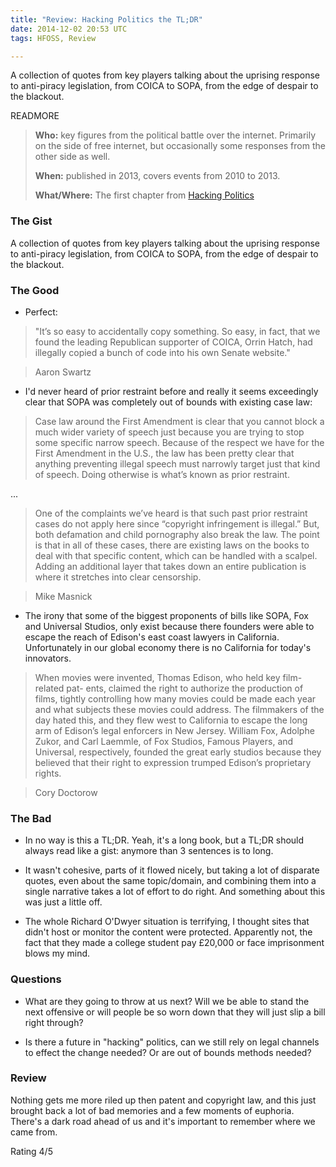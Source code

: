 ```yaml
---
title: "Review: Hacking Politics the TL;DR"
date: 2014-12-02 20:53 UTC
tags: HFOSS, Review

---
```


A collection of quotes from key players talking about the uprising response to anti-piracy legislation, from COICA to SOPA, from the edge of despair to the blackout.

READMORE

> **Who:** key figures from the political battle over the internet. Primarily on the side of free internet, but occasionally some responses from the other side as well.
>
> **When:** published in 2013, covers events from 2010 to 2013.
>
> **What/Where:** The first chapter from [Hacking Politics](http://hfoss-fossrit.rhcloud.com/static/books/hackingpolitics_txtwithcvfb.pdf)


### The Gist
A collection of quotes from key players talking about the uprising response to anti-piracy legislation, from COICA to SOPA, from the edge of despair to the blackout.

### The Good

* Perfect:

> "It’s so easy to accidentally copy something. So easy, in fact, that we found the leading Republican supporter of COICA, Orrin Hatch, had illegally copied a bunch of code into his own Senate website."

> Aaron Swartz

* I'd never heard of prior restraint before and really it seems exceedingly clear that SOPA was completely out of bounds with existing case law:

> Case law around the First Amendment is clear that you cannot block a much wider variety of speech just because you are trying to stop some specific narrow speech. Because of the respect we have for the First Amendment in the U.S., the law has been pretty clear that anything preventing illegal speech must narrowly target just that kind of speech. Doing otherwise is what’s known as prior restraint.

...

> One of the complaints we’ve heard is that such past prior restraint cases do not apply here since “copyright infringement is illegal.” But, both defamation and child pornography also break the law. The point is that in all of these cases, there are existing laws on the books to deal with that specific content, which can be handled with a scalpel. Adding an additional layer that takes down an entire publication is where it stretches into clear censorship.

> Mike Masnick

* The irony that some of the biggest proponents of bills like SOPA, Fox and Universal Studios, only exist because there founders were able to escape the reach of Edison's east coast lawyers in California. Unfortunately in our global economy there is no California for today's innovators.

> When movies were invented, Thomas Edison, who held key film-related pat- ents, claimed the right to authorize the production of films, tightly controlling how many movies could be made each year and what subjects these movies could address. The filmmakers of the day hated this, and they flew west to California to escape the long arm of Edison’s legal enforcers in New Jersey. William Fox, Adolphe Zukor, and Carl Laemmle, of Fox Studios, Famous Players, and Universal, respectively, founded the great early studios because they believed that their right to expression trumped Edison’s proprietary rights.

> Cory Doctorow

### The Bad

* In no way is this a TL;DR. Yeah, it's a long book, but a TL;DR should always read like a gist: anymore than 3 sentences is to long.

* It wasn't cohesive, parts of it flowed nicely, but taking a lot of disparate quotes, even about the same topic/domain, and combining them into a single narrative takes a lot of effort to do right. And something about this was just a little off.

* The whole Richard O'Dwyer situation is terrifying, I thought sites that didn't host or monitor the content were protected. Apparently not, the fact that they made a college student pay  £20,000 or face imprisonment blows my mind.

### Questions

* What are they going to throw at us next? Will we be able to stand the next offensive or will people be so worn down that they will just slip a bill right through?

* Is there a future in "hacking" politics, can we still rely on legal channels to effect the change needed? Or are out of bounds methods needed?

### Review

Nothing gets me more riled up then patent and copyright law, and this just brought back a lot of bad memories and a few moments of euphoria. There's a dark road ahead of us and it's important to remember where we came from.

Rating 4/5
